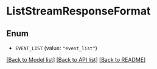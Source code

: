 # ListStreamResponseFormat

## Enum

- `EVENT_LIST` (value: `"event_list"`)

[[Back to Model list]](../README.md#documentation-for-models) [[Back to API list]](../README.md#documentation-for-api-endpoints) [[Back to README]](../README.md)
